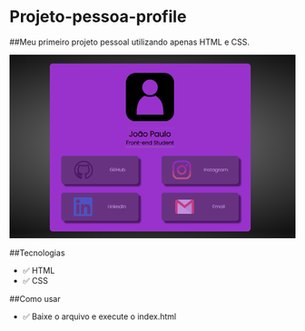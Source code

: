 # Projeto-pessoa-profile
##Meu primeiro projeto pessoal utilizando apenas HTML e CSS.
<br>
<div align="center">
    <img src="/_images/projeto3.gif" alt="Gif Projeto Profile">
</div>


##Tecnologias 

- ✅ HTML
- ✅ CSS

##Como usar

- ✅ Baixe o arquivo e execute o index.html




